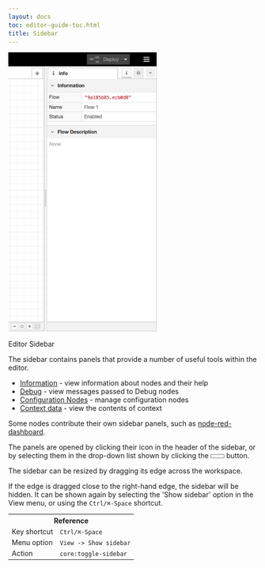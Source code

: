 ```yaml
---
layout: docs
toc: editor-guide-toc.html
title: Sidebar
---
```


<div style="width: 300px" class="figure align-right">
  <img src="../images/editor-sidebar.png" alt="Editor Sidebar">
  <p class="caption">Editor Sidebar</p>
</div>

The sidebar contains panels that provide a number of useful tools within the editor.

 - [Information](info) - view information about nodes and their help
 - [Debug](debug) - view messages passed to Debug nodes
 - [Configuration Nodes](config) - manage configuration nodes
 - [Context data](context) - view the contents of context

Some nodes contribute their own sidebar panels, such as [node-red-dashboard](https://flows.nodered.org/node/node-red-dashboard).

The panels are opened by clicking their icon in the header of the sidebar, or by
selecting them in the drop-down list shown by clicking the <i style="font-size: 0.8em; border-radius: 2px; display:inline-block;text-align:center; width: 20px; color: #777; border: 1px solid #777; padding: 3px;" class="fa fa-caret-down"></i> button.

The sidebar can be resized by dragging its edge across the workspace.

If the edge is dragged close to the right-hand edge, the sidebar will be hidden.
It can be shown again by selecting the 'Show sidebar' option in the View menu,
or using the <code>Ctrl/⌘-Space</code> shortcut.

<table class="action-ref inline">
 <tr><th colspan="2">Reference</th></tr>
 <tr><td>Key shortcut</td><td><code>Ctrl/⌘-Space</code></td></tr>
 <tr><td>Menu option</td><td><code>View -&gt; Show sidebar</code></td></tr>
 <tr><td>Action</td><td><code>core:toggle-sidebar</code></td></tr>
</table>
